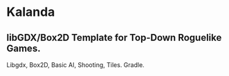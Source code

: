 # Kalanda
## libGDX/Box2D Template for Top-Down Roguelike Games. 

Libgdx, Box2D, Basic AI, Shooting, Tiles.
Gradle.